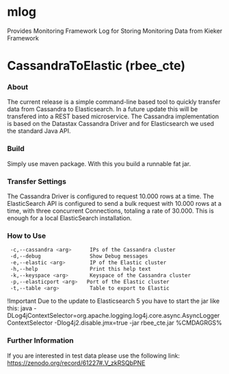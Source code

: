 # mlog
Provides Monitoring Framework Log for Storing Monitoring Data from Kieker Framework

# CassandraToElastic (rbee_cte)
### About
The current release is a simple command-line based tool to quickly transfer data from Cassandra to Elasticsearch.
In a future update this will be transfered into a REST based microservice.
The Cassandra implementation is based on the Datastax Cassandra Driver and for Elasticsearch we used the standard Java API.

### Build
Simply use maven package. With this you build a runnable fat jar.

### Transfer Settings
The Cassandra Driver is configured to request 10.000 rows at a time.
The ElasticSearch API is configured to send a bulk request with 10.000 rows at a time, with three concurrent Connections, totaling a rate of 30.000. This is enough for a local ElasticSearch installation.

### How to Use
```sh
 -c,--cassandra <arg>      IPs of the Cassandra cluster
 -d,--debug                Show Debug messages
 -e,--elastic <arg>        IP of the Elastic cluster
 -h,--help                 Print this help text
 -k,--keyspace <arg>       Keyspace of the Cassandra cluster
 -p,--elasticport <arg>   Port of the Elastic cluster
 -t,--table <arg>          Table to export to Elastic
```

!Important
Due to the update to Elasticsearch 5 you have to start the jar like this:
java -DLog4jContextSelector=org.apache.logging.log4j.core.async.AsyncLoggerContextSelector
-Dlog4j2.disable.jmx=true -jar rbee_cte.jar %CMDAGRGS%

### Further Information
If you are interested in test data please use the following link: https://zenodo.org/record/61227#.V_zkRSQbPNE

